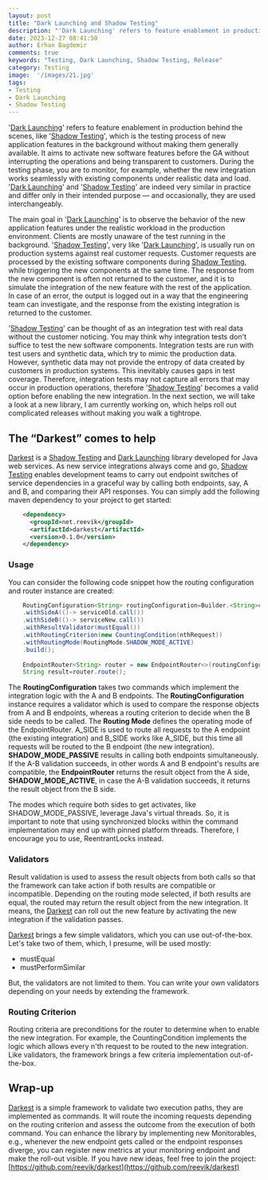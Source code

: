 ```yaml
---
layout: post
title: "Dark Launching and Shadow Testing"
description: "'Dark Launching' refers to feature enablement in production behind the scenes, like 'Shadow Testing', which is the testing process of new application features in the background without making them generally available."
date: 2023-12-27 08:41:50
author: Erhan Bagdemir
comments: true
keywords: "Testing, Dark Launching, Shadow Testing, Release"
category: Testing
image:  '/images/21.jpg'
tags:
- Testing
- Dark Launching
- Shadow Testing
---
```


'[Dark Launching](https://martinfowler.com/bliki/DarkLaunching.html)' refers to feature enablement in production behind the scenes, like '[Shadow Testing](https://microsoft.github.io/code-with-engineering-playbook/automated-testing/shadow-testing/)', which is the testing process of new application features in the background without making them generally available. It aims to activate new software features before the GA without interrupting the operations and being transparent to customers. During the testing phase, you are to monitor, for example, whether the new integration works seamlessly with existing components under realistic data and load. '[Dark Launching](https://martinfowler.com/bliki/DarkLaunching.html)' and '[Shadow Testing](https://microsoft.github.io/code-with-engineering-playbook/automated-testing/shadow-testing/)' are indeed very similar in practice and differ only in their intended purpose — and occasionally, they are used interchangeably. 

The main goal in '[Dark Launching](https://martinfowler.com/bliki/DarkLaunching.html)' is to observe the behavior of the new application features under the realistic workload in the production environment. Clients are mostly unaware of the test running in the background. '[Shadow Testing](https://microsoft.github.io/code-with-engineering-playbook/automated-testing/shadow-testing/)', very like '[Dark Launching](https://martinfowler.com/bliki/DarkLaunching.html)', is usually run on production systems against real customer requests. Customer requests are processed by the existing software components during [Shadow Testing](https://microsoft.github.io/code-with-engineering-playbook/automated-testing/shadow-testing/), while triggering the new components at the same time. The response from the new component is often not returned to the customer, and it is to simulate the integration of the new feature with the rest of the application. In case of an error, the output is logged out in a way that the engineering team can investigate, and the response from the existing integration is returned to the customer.

'[Shadow Testing](https://microsoft.github.io/code-with-engineering-playbook/automated-testing/shadow-testing/)' can be thought of as an integration test with real data without the customer noticing. You may think why integration tests don't suffice to test the new software components. Integration tests are run with test users and synthetic data, which try to mimic the production data. However, synthetic data may not provide the entropy of data created by customers in production systems. This inevitably causes gaps in test coverage. Therefore, integration tests may not capture all errors that may occur in production operations, therefore '[Shadow Testing](https://microsoft.github.io/code-with-engineering-playbook/automated-testing/shadow-testing/)' becomes a valid option before enabling the new integration. In the next section, we will take a look at a new library, I am currently working on, which helps roll out complicated releases without making you walk a tightrope. 

## The “Darkest” comes to help

[Darkest](https://github.com/reevik/darkest) is a [Shadow Testing](https://microsoft.github.io/code-with-engineering-playbook/automated-testing/shadow-testing/) and [Dark Launching](https://martinfowler.com/bliki/DarkLaunching.html) library developed for Java web services. As new service integrations always come and go, [Shadow Testing](https://microsoft.github.io/code-with-engineering-playbook/automated-testing/shadow-testing/) enables development teams to carry out endpoint switches of service dependencies in a graceful way by calling both endpoints, say, A and B, and comparing their API responses. You can simply add the following maven dependency to your project to get started: 

```xml
    <dependency>
      <groupId>net.reevik</groupId>
      <artifactId>darkest</artifactId>
      <version>0.1.0</version>
    </dependency>
```

### Usage

You can consider the following code snippet how the routing configuration and router instance are created: 

```java
    RoutingConfiguration<String> routingConfiguration=Builder.<String>create()
    .withSideA(()-> serviceOld.call())
    .withSideB(()-> serviceNew.call())
    .withResultValidator(mustEqual())
    .withRoutingCriterion(new CountingCondition(nthRequest))
    .withRoutingMode(RoutingMode.SHADOW_MODE_ACTIVE)
    .build();
    
    EndpointRouter<String> router = new EndpointRouter<>(routingConfiguration);
    String result=router.route();
```

The **RoutingConfiguration** takes two commands which implement the integration logic with the A and B endpoints. The **RoutingConfiguration** instance requires a validator which is used to compare the response objects from A and B endpoints, whereas a routing criterion to decide when the B side needs to 
be called. The **Routing Mode** defines the operating mode of the EndpointRouter. A_SIDE is used to route all requests to the A endpoint (the existing integration) and B_SIDE works like A_SIDE, but this time all requests will be routed to the B endpoint (the new integration). **SHADOW_MODE_PASSIVE** results in calling both endpoints simultaneously. If the A-B validation succeeds, in other words A and B endpoint's results are compatible, the **EndpointRouter** returns the result object from the A side, **SHADOW_MODE_ACTIVE**, in case the A-B validation succeeds, it returns the result object from the B side.

The modes which require both sides to get activates, like SHADOW_MODE_PASSIVE, leverage Java's virtual threads. So, it is important to note that using synchronized blocks within the command implementation may end up with pinned platform threads. Therefore, I encourage you to use, ReentrantLocks instead.

### Validators

Result validation is used to assess the result objects from both calls so that the framework can take action if both results are compatible or incompatible. Depending on the routing mode selected, if both results are equal, the routed may return the result object from the new integration. It means, the [Darkest](https://github.com/reevik/darkest) can roll out the new feature by activating the new integration if the validation passes. 

[Darkest](https://github.com/reevik/darkest) brings a few simple validators, which you can use out-of-the-box. Let's take two of them, which, I presume, will be used mostly:

* mustEqual
* mustPerformSimilar

But, the validators are not limited to them. You can write your own validators depending on your needs by extending the framework. 

### Routing Criterion

Routing criteria are preconditions for the router to determine when to enable the new integration. For example, the CountingCondition implements the logic which allows every n'th request to be routed to the new integration. Like validators, the framework brings a few criteria implementation out-of-the-box.

## Wrap-up

[Darkest](https://github.com/reevik/darkest) is a simple framework to validate two execution paths, they are implemented as commands. It will route the incoming requests depending on the routing criterion and assess the outcome from the execution of both command. You can enhance the library by implementing new Monitorables, e.g., whenever the new endpoint gets called or the endpoint responses diverge, you can register new metrics at your monitoring endpoint and make the roll-out visible. If you have new ideas, feel free to join the project: 
[https://github.com/reevik/darkest](https://github.com/reevik/darkest)